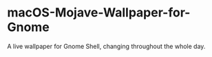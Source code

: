 # macOS-Mojave-Wallpaper-for-Gnome
A live wallpaper for Gnome Shell, changing throughout the whole day.
